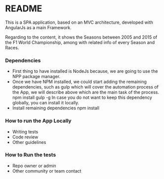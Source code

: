 # README #

This is a SPA application, based on an MVC architecture, developed with AngularJs as a main Framework.

Regarding to the content, it shows the Seasons between 2005 and 2015 of the F1 World Championship, among with related info of every Season and Races.

### Dependencies ###

* First thing to have installed is NodeJs because, we are going to use the NPP package manager.
* Once we have NPM installed, we could start adding the remaining dependencies, such as gulp which will cover the automation process of the App, we will describe above which are the main task of the process.
   npm install gulp -g 
   In case you do not want to keep this dependency globally, you can install it locally. 
* Install remaining dependencies 
       npm install 

### How to run the App Locally ###

* Writing tests
* Code review
* Other guidelines

### How to Run the tests ###

* Repo owner or admin
* Other community or team contact